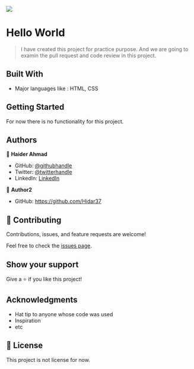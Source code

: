![](https://img.shields.io/badge/Microverse-blueviolet)

# Hello World

> I have created this project for practice purpose. And we are going to examin the pull request and code review in this project.


## Built With

- Major languages like : HTML, CSS


## Getting Started

For now there is no functionality for this project.


## Authors

👤 **Haider Ahmad**

- GitHub: [@githubhandle](https://github.com/githubhandle)
- Twitter: [@twitterhandle](https://twitter.com/twitterhandle)
- LinkedIn: [LinkedIn](https://linkedin.com/in/linkedinhandle)

👤 **Author2**

- GitHub: https://github.com/Hidar37

## 🤝 Contributing

Contributions, issues, and feature requests are welcome!

Feel free to check the [issues page](../../issues/).

## Show your support

Give a ⭐️ if you like this project!

## Acknowledgments

- Hat tip to anyone whose code was used
- Inspiration
- etc

## 📝 License

This project is not license for now.
